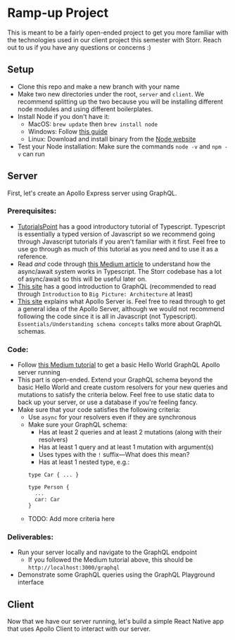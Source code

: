 # Ramp-up Project
This is meant to be a fairly open-ended project to get you more familiar with the technologies used in our client project this semester with Storr. Reach out to us if you have any questions or concerns :)

## Setup
- Clone this repo and make a new branch with your name
- Make two new directories under the root, `server` and `client`. We recommend splitting up the two because you will be installing different node modules and using different boilerplates.
- Install Node if you don't have it:
  - MacOS: `brew update` then `brew install node`
  - Windows: Follow [this guide](https://blog.teamtreehouse.com/install-node-js-npm-windows)
  - Linux: Download and install binary from the [Node website](https://nodejs.org/en/download/)
- Test your Node installation: Make sure the commands `node -v` and `npm -v` can run

## Server
First, let's create an Apollo Express server using GraphQL.

### Prerequisites:
- [TutorialsPoint](https://www.tutorialspoint.com/typescript/index.htm) has a good introductory tutorial of Typescript. Typescript is essentially a typed version of Javascript so we recommend going through Javascript tutorials if you aren't familiar with it first. Feel free to use go through as much of this tutorial as you need and to use it as a reference.
- Read *and* code through [this Medium article](https://blog.bitsrc.io/keep-your-promises-in-typescript-using-async-await-7bdc57041308) to understand how the async/await system works in Typescript. The Storr codebase has a lot of async/await so this will be useful later on.
- [This site](https://www.howtographql.com/basics/0-introduction/) has a good introduction to GraphQL (recommended to read through `Introduction` to `Big Picture: Architecture` at least)
- [This site](https://www.apollographql.com/docs/apollo-server/) explains what Apollo Server is. Feel free to read through to get a general idea of the Apollo Server, although we would not recommend following the code since it is all in Javascript (not Typescript). `Essentials/Understanding schema concepts` talks more about GraphQL schemas.

### Code:
- Follow [this Medium tutorial](https://medium.com/@th.guibert/basic-apollo-express-graphql-api-with-typescript-2ee021dea2c) to get a basic Hello World GraphQL Apollo server running
- This part is open-ended. Extend your GraphQL schema beyond the basic Hello World and create custom resolvers for your new queries and mutations to satisfy the criteria below. Feel free to use static data to back up your server, or use a database if you're feeling fancy.
- Make sure that your code satisfies the following criteria:
  - Use `async` for your resolvers even if they are synchronous
  - Make sure your GraphQL schema:
    - Has at least 2 queries and at least 2 mutations (along with their resolvers)
    - Has at least 1 query and at least 1 mutation with argument(s)
    - Uses types with the `!` suffix&mdash;What does this mean?
    - Has at least 1 nested type, e.g.:
    ```
    type Car { ... }
    
    type Person {
      ...
      car: Car
    }
    ```
  - TODO: Add more criteria here
  
### Deliverables:
- Run your server locally and navigate to the GraphQL endpoint
  - If you followed the Medium tutorial above, this should be `http://localhost:3000/graphql`
- Demonstrate some GraphQL queries using the GraphQL Playground interface

## Client
Now that we have our server running, let's build a simple React Native app that uses Apollo Client to interact with our server.
